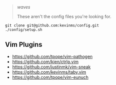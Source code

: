> *waves*
>
> These aren't the config files you're looking for.


```
git clone git@github.com:kevinms/config.git
./config/setup.sh
```

## Vim Plugins
* https://github.com/tpope/vim-pathogen
* https://github.com/kien/ctrlp.vim
* https://github.com/justinmk/vim-sneak
* https://github.com/kevinms/taby.vim
* https://github.com/tpope/vim-eunuch
